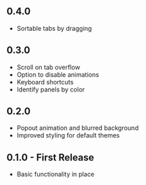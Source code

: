 ## 0.4.0
* Sortable tabs by dragging

## 0.3.0
* Scroll on tab overflow
* Option to disable animations
* Keyboard shortcuts
* Identify panels by color

## 0.2.0
* Popout animation and blurred background
* Improved styling for default themes

## 0.1.0 - First Release
* Basic functionality in place
